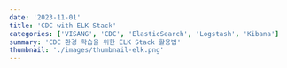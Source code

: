 ```yaml
---
date: '2023-11-01'
title: 'CDC with ELK Stack'
categories: ['VISANG', 'CDC', 'ElasticSearch', 'Logstash', 'Kibana']
summary: 'CDC 환경 학습을 위한 ELK Stack 활용법'
thumbnail: './images/thumbnail-elk.png'
---
```

